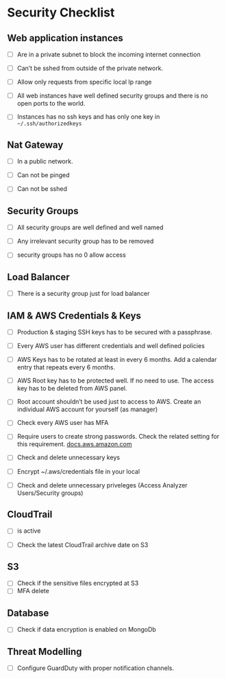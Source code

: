 # Security Checklist

## Web application instances

- [ ] Are in a private subnet to block the incoming internet connection

- [ ] Can’t be sshed from outside of the private network.

- [ ] Allow only requests from specific local Ip range

- [ ] All web instances have well defined security groups and there is no open ports to the world.

- [ ] Instances has no ssh keys and has only one key in `~/.ssh/authorizedkeys`

## Nat Gateway

- [ ] In a public network.

- [ ] Can not be pinged

- [ ] Can not be sshed

## Security Groups

- [ ] All security groups are well defined and well named

- [ ] Any irrelevant security group has to be removed

- [ ] security groups has no 0 allow access

## Load Balancer

- [ ] There is a security group just for load balancer

## IAM & AWS Credentials & Keys

- [ ] Production & staging SSH keys has to be secured with a passphrase.

- [ ] Every AWS user has different credentials and well defined policies

- [ ] AWS Keys has to be rotated at least in every 6 months. Add a calendar entry that repeats every 6 months.

- [ ] AWS Root key has to be protected well. If no need to use. The access key has to be deleted from AWS panel.

- [ ] Root account shouldn’t be used just to access to AWS. Create an individual AWS account for yourself (as manager)

- [ ] Check every AWS user has MFA

- [ ] Require users to create strong passwords. Check the related setting for this requirement. [docs.aws.amazon.com](http://docs.aws.amazon.com/IAM/latest/UserGuide/id_credentials_passwords_account-policy.html)

- [ ] Check and delete unnecessary keys

- [ ] Encrypt ~/.aws/credentials file in your local

- [ ]  Check and delete unnecessary priveleges (Access Analyzer Users/Security groups)

## CloudTrail

- [ ] is active

- [ ] Check the latest CloudTrail archive date on S3

## S3

- [ ] Check if the sensitive files encrypted at S3
- [ ] MFA delete 

## Database

- [ ] Check if data encryption is enabled on MongoDb
## Threat Modelling
- [ ] Configure Guard​Duty with proper notification channels.
